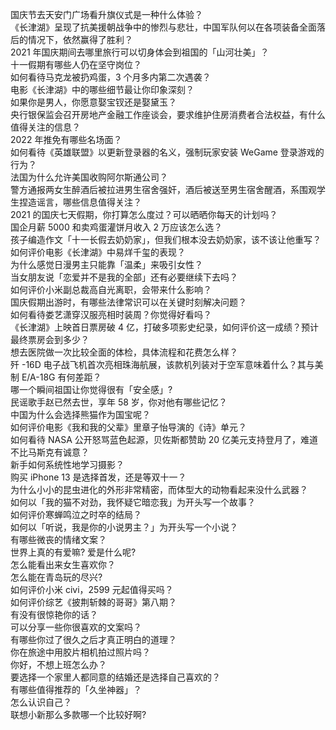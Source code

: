 国庆节去天安门广场看升旗仪式是一种什么体验？  
《长津湖》呈现了抗美援朝战争中的惨烈与悲壮，中国军队何以在各项装备全面落后的情况下，依然赢得了胜利？  
2021 年国庆期间去哪里旅行可以切身体会到祖国的「山河壮美」？  
十一假期有哪些人仍在坚守岗位？  
如何看待马克龙被扔鸡蛋，3 个月多内第二次遇袭？  
电影《长津湖》中的哪些细节最让你印象深刻？  
如果你是男人，你愿意娶宝钗还是娶黛玉？  
央行银保监会召开房地产金融工作座谈会，要求维护住房消费者合法权益，有什么值得关注的信息？  
2022 年推免有哪些名场面？  
如何看待《英雄联盟》以更新登录器的名义，强制玩家安装 WeGame 登录游戏的行为？  
法国为什么允许美国收购阿尔斯通公司？  
警方通报两女生醉酒后被拉进男生宿舍强奸，酒后被送至男生宿舍醒酒，系围观学生捏造谣言，哪些信息值得关注？  
2021 的国庆七天假期，你打算怎么度过？可以晒晒你每天的计划吗？  
国企月薪  5000 和卖鸡蛋灌饼月收入 2 万应该怎么选？  
孩子编造作文「十一长假去奶奶家」，但我们根本没去奶奶家，该不该让他重写？  
如何评价电影《长津湖》中易烊千玺的表现？  
为什么感觉日漫男主只能靠「温柔」来吸引女性？  
当女朋友说「恋爱并不是我的全部」还有必要继续下去吗？  
如何评价小米副总裁高自光离职，会带来什么影响？  
国庆假期出游时，有哪些法律常识可以在关键时刻解决问题？  
如何看待娄艺潇穿汉服亮相时装周？你觉得好看吗？  
《长津湖》上映首日票房破 4 亿，打破多项影史纪录，如何评价这一成绩？预计最终票房会到多少？  
想去医院做一次比较全面的体检，具体流程和花费怎么样？  
歼 -16D 电子战飞机首次亮相珠海航展，该款机列装对于空军意味着什么？其与美制 E/A-18G 有何差距？  
哪一个瞬间祖国让你觉得很有「安全感」?  
民谣歌手赵已然去世，享年 58 岁，你对他有哪些记忆？  
中国为什么会选择熊猫作为国宝呢？  
如何评价电影《我和我的父辈》里章子怡导演的《诗》单元？  
如何看待 NASA 公开怒骂蓝色起源，贝佐斯都赞助 20 亿美元支持登月了，难道不比马斯克有诚意？  
新手如何系统性地学习摄影？  
购买 iPhone 13 是选择首发，还是等双十一？  
为什么小小的昆虫进化的外形非常精密，而体型大的动物看起来没什么武器？  
如何以「我的猫不对劲，我怀疑它暗恋我」为开头写一个故事？  
如何评价寒蝉鸣泣之时卒的结局？  
如何以「听说，我是你的小说男主？」为开头写一个小说？  
有哪些微丧的情绪文案？  
世界上真的有爱嘛? 爱是什么呢?  
怎么能看出来女生喜欢你？  
怎么能在青岛玩的尽兴?  
如何评价小米 civi，2599 元起值得买吗？  
如何评价综艺《披荆斩棘的哥哥》第八期？  
有没有很惊艳你的话？  
可以分享一些你很喜欢的文案吗？  
有哪些你过了很久之后才真正明白的道理？  
你在旅途中用胶片相机拍过照片吗？  
你好，不想上班怎么办？  
要选择一个家里人都同意的结婚还是选择自己喜欢的？  
有哪些值得推荐的「久坐神器」？  
怎么认识自己？  
联想小新那么多款哪一个比较好啊?  
